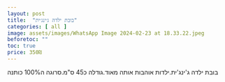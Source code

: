 ```yaml
---
layout: post
title:  "בובת ילדה ג׳ינג׳ית"
categories: [ all ]
image: assets/images/WhatsApp Image 2024-02-23 at 18.33.22.jpeg
beforetoc: ""
toc: true
price: 350₪
---
```


בובת ילדה ג'ינג'ית.ילדות אוהבות אותה מאוד.גודלה כ45 ס"מ.סרוגה ה100% כותנה